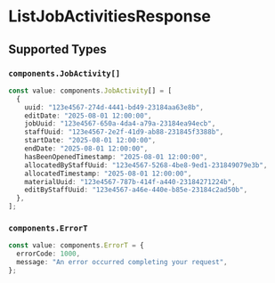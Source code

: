 # ListJobActivitiesResponse


## Supported Types

### `components.JobActivity[]`

```typescript
const value: components.JobActivity[] = [
  {
    uuid: "123e4567-274d-4441-bd49-23184aa63e8b",
    editDate: "2025-08-01 12:00:00",
    jobUuid: "123e4567-650a-4da4-a79a-23184ea94ecb",
    staffUuid: "123e4567-2e2f-41d9-ab88-231845f3388b",
    startDate: "2025-08-01 12:00:00",
    endDate: "2025-08-01 12:00:00",
    hasBeenOpenedTimestamp: "2025-08-01 12:00:00",
    allocatedByStaffUuid: "123e4567-5268-4be8-9ed1-231849079e3b",
    allocatedTimestamp: "2025-08-01 12:00:00",
    materialUuid: "123e4567-787b-414f-a440-23184271224b",
    editByStaffUuid: "123e4567-a46e-440e-b85e-23184c2ad50b",
  },
];
```

### `components.ErrorT`

```typescript
const value: components.ErrorT = {
  errorCode: 1000,
  message: "An error occurred completing your request",
};
```

